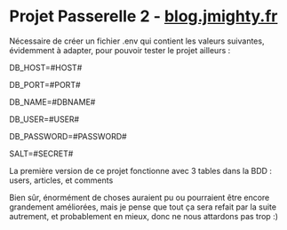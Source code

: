# Projet Passerelle 2 - [blog.jmighty.fr](https://blog.jmighty.fr)

Nécessaire de créer un fichier .env qui contient les valeurs suivantes, évidemment à adapter, pour pouvoir tester le projet ailleurs :

DB_HOST=#HOST#

DB_PORT=#PORT#

DB_NAME=#DBNAME#

DB_USER=#USER#

DB_PASSWORD=#PASSWORD#

SALT=#SECRET#

La première version de ce projet fonctionne avec 3 tables dans la BDD :
users, articles, et comments

Bien sûr, énormément de choses auraient pu ou pourraient être encore grandement améliorées, mais je pense que tout ça sera refait par la suite autrement, et probablement en mieux, donc ne nous attardons pas trop :)
